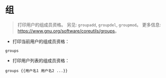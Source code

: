 # 组

> 打印用户的组成员资格。
> 另见: `groupadd`, `groupdel`, `groupmod`。
> 更多信息: <https://www.gnu.org/software/coreutils/groups>。

- 打印当前用户的组成员资格：

`groups`

- 打印用户列表的组成员资格：

`groups {{用户名1 用户名2 ...}}`